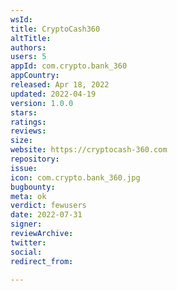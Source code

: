 ```yaml
---
wsId: 
title: CryptoCash360
altTitle: 
authors: 
users: 5
appId: com.crypto.bank_360
appCountry: 
released: Apr 18, 2022
updated: 2022-04-19
version: 1.0.0
stars: 
ratings: 
reviews: 
size: 
website: https://cryptocash-360.com
repository: 
issue: 
icon: com.crypto.bank_360.jpg
bugbounty: 
meta: ok
verdict: fewusers
date: 2022-07-31
signer: 
reviewArchive: 
twitter: 
social: 
redirect_from: 

---
```


